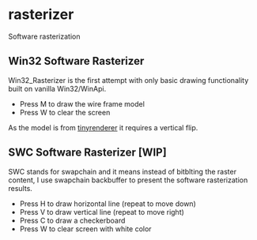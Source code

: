 # rasterizer
Software rasterization

## Win32 Software Rasterizer
Win32_Rasterizer is the first attempt with only basic drawing functionality built on vanilla Win32/WinApi.
- Press M to draw the wire frame model
- Press W to clear the screen

As the model is from [tinyrenderer](https://github.com/ssloy/tinyrenderer/wiki/Lesson-1:-Bresenham%E2%80%99s-Line-Drawing-Algorithm) it requires a vertical flip.

## SWC Software Rasterizer [WIP]
SWC stands for swapchain and it means instead of bitblting the raster content, I use swapchain backbuffer to present the software rasterization results.
- Press H to draw horizontal line (repeat to move down)
- Press V to draw vertical line (repeat to move right)
- Press C to draw a checkerboard
- Press W to clear screen with white color
